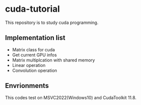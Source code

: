 # cuda-tutorial
This repository is to study cuda programming.  

## Implementation list  
- Matrix class for cuda   
- Get current GPU infos    
- Matrix multiplcation with shared memory   
- Linear operation   
- Convolution operation


## Envrionments   
This codes test on MSVC2022(Windows10) and CudaToolkit 11.8.   

